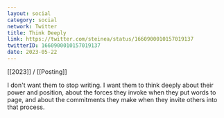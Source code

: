 ```yaml
---
layout: social
category: social
network: Twitter
title: Think Deeply
link: https://twitter.com/steinea/status/1660900010157019137
twitterID: 1660900010157019137
date: 2023-05-22
---
```


[[2023]] / [[Posting]]

I don't want them to stop writing. I want them to think deeply about their power and position, about the forces they invoke when they put words to page, and about the commitments they make when they invite others into that process.
